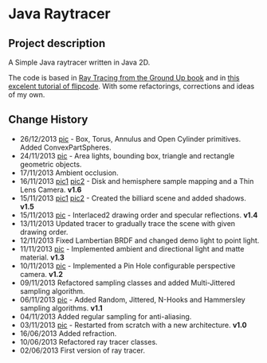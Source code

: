 Java Raytracer
==============

Project description
-------------------

A Simple Java raytracer written in Java 2D.

The code is based in [Ray Tracing from the Ground Up book][1] and in [this excelent tutorial of flipcode][2].
With some refactorings, corrections and ideas of my own.

Change History
--------------
- 26/12/2013 [pic][13] - Box, Torus, Annulus and Open Cylinder primitives. Added ConvexPartSpheres.
- 24/11/2013 [pic][12] - Area lights, bounding box, triangle and rectangle geometric objects.
- 17/11/2013 Ambient occlusion.
- 16/11/2013 [pic1][10] [pic2][11] - Disk and hemisphere sample mapping and a Thin Lens Camera. **v1.6**
- 15/11/2013 [pic1][8] [pic2][9] - Created the billiard scene and added shadows. **v1.5**
- 15/11/2013 [pic][7] - Interlaced2 drawing order and specular reflections. **v1.4**
- 13/11/2013 Updated tracer to gradually trace the scene with given drawing order.
- 12/11/2013 Fixed Lambertian BRDF and changed demo light to point light.
- 11/11/2013 [pic][6] - Implemented ambient and directional light and matte material. **v1.3**
- 10/11/2013 [pic][5] - Implemented a Pin Hole configurable perspective camera. **v1.2**
- 09/11/2013 Refactored sampling classes and added Multi-Jittered sampling algorithm.
- 06/11/2013 [pic][4] - Added Random, Jittered, N-Hooks and Hammersley sampling algorithms. **v1.1**
- 04/11/2013 Added regular sampling for anti-aliasing.
- 03/11/2013 [pic][3] - Restarted from scratch with a new architecture. **v1.0**
- 16/06/2013 Added refraction.
- 10/06/2013 Refactored ray tracer classes.
- 02/06/2013 First version of ray tracer.

[1]: http://www.raytracegroundup.com/ "Ray tracing from the Ground Up - Kevin Suffern"
[2]: http://www.flipcode.com/archives/Raytracing_Topics_Techniques-Part_1_Introduction.shtml "Flipcode Raytracing Tutorial"
[3]: https://lh6.googleusercontent.com/-lN7F5S4R1LQ/UnbEfeIkyyI/AAAAAAAAAm8/Pameytz-NdQ/w2166-h1218-no/raytracer+HD.png
[4]: https://lh6.googleusercontent.com/-941Nz-j3HlE/UnrwnRnmSAI/AAAAAAAAAn8/R_aC_oi5x9U/w2166-h1218-no/raytracer+HD+2.png
[5]: https://lh3.googleusercontent.com/--yIntWMu9xo/Un-9o1V4ZmI/AAAAAAAAApM/FAdwmTFHOE0/w2166-h1218-no/JavaTracer-v1_2.png
[6]: https://lh4.googleusercontent.com/-cITg5h_czQs/UoGNOa3_1PI/AAAAAAAAAqk/TgiUZUK_wPc/w2166-h1218-no/JavaTracer-v1_3.png
[7]: https://lh4.googleusercontent.com/-bvztZYWeD3g/UobIjPY42HI/AAAAAAAAAr8/YYlYYyUTPG8/w2052-h1154-no/JavaTracer-v1_4.png
[8]: https://lh6.googleusercontent.com/-XPU4i0vyCoI/Uobl0yz1RdI/AAAAAAAAAss/mvfhykmbREg/w2052-h1154-no/JavaTracer-v1_5.png
[9]: https://lh3.googleusercontent.com/-uuXz46IKQdQ/Uofs_QJIgKI/AAAAAAAAAt8/oBLMQSbrTeo/w2236-h1258-no/Java+Raytracer-v1_5_Billiard.png
[10]: https://lh6.googleusercontent.com/-9lyr5F29fq8/Uogopv2JY3I/AAAAAAAAAus/_RlVGEBpDaI/w2166-h1218-no/Java+Raytracer-v1_6_Billiard.png
[11]: https://lh5.googleusercontent.com/-sbpa31fUUqg/UogsAEPO72I/AAAAAAAAAvM/ZqereRyMQ0A/w2166-h1218-no/Java+Raytracer-v1_6_Billiard_2.png
[12]: https://lh4.googleusercontent.com/-TYZSbG9S8RA/UpGBThuw1II/AAAAAAAAAwk/Xoktz2Pw-no/w2166-h1218-no/Java+Raytracer-v1_7b_Billiard.png
[13]: https://lh5.googleusercontent.com/-iTzZAUql6Bc/Urxy3kjAHRI/AAAAAAAAAzo/PTjOzKKd9Os/w2166-h1218-no/Java+Raytracer-v1_7b_Objects.png